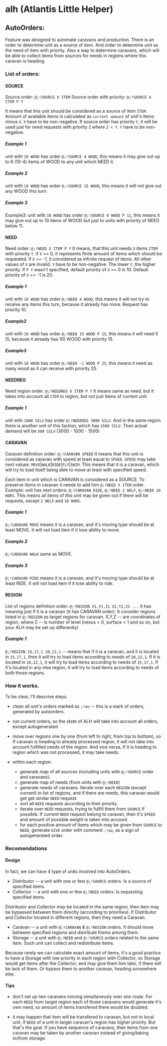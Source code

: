 # alh (Atlantis Little Helper)
## AutoOrders:
Feature was designed to automate caravans and production. 
There is an order to determine unit as a source of item. And order to determine unit as the need of item with priority.
Also a way to determine caravans, which will be able to collect items from sources for needs in regions where this caravan is heading.

### List of orders:

#### SOURCE
Source order: `@;!SOURCE X ITEM`
Source order with priority: `@;!SOURCE X ITEM P Y`

It means that this unit should be considered as a source of item `ITEM`. Amount of available items is calculated as `current amount` of unit's items minus `X`. `X` have to be non-negative.
If source order has priority `Y`, it will be used just for need requests with priority `Z` where `Z < Y`. `Y` have to be non-negative.

##### Example 1
unit with `10 WOOD` has order `@;!SOURCE 4 WOOD`, this means it may give out up to 6 (10-4) items of WOOD to any unit which NEED it.

##### Example 2
unit with `10 WOOD` has order `@;!SOURCE 15 WOOD`, this means it will not give out any WOOD this turn.

##### Example 3
Example3: unit with `10 WOOD` has order `@;!SOURCE 0 WOOD P 11`, this means it may give out up to 10 items of WOOD but just to units with priority of NEED below 11.

#### NEED
Need order: `@;!NEED X ITEM P Y`
It means, that this unit needs `X` items `ITEM` with priority `Y`.
if `X` >= 0, it represents finite amount of items which should be requested.
if `X` == -1, it considered as infinite request of items. All other values of `X` are invalid.
`Y` have to be non-negative. The lower `Y`, the higher priority.
If `P Y` wasn't specified, default priority of `X` >= 0 is 10. Default priority of `X` == -1 is 20.

##### Example 1
unit with `10 WOOD` has order `@;!NEED 4 WOOD`, this means it will not try to receive any items this turn, because it already has more. Request has priority 10.

##### Example2
unit with `10 WOOD` has order `@;!NEED 15 WOOD P 15`, this means it will need 5 (5, because it already has 10) WOOD with priority 15.

##### Example3 
unit with `10 WOOD` has order `@;!NEED -1 WOOD P 25`, this means it need as many wood as it can receive with priority 25.

#### NEEDREG
Need region order: `@;!NEEDREG X ITEM P Y`
It means same as need, but it takes into account all `ITEM` in region, but not just items of current unit.

##### Example 1
unit with `1000 SILV` has order `@;!NEEDREG 3000 SILV`. And in the same region there is another unit of this faction, which has `1500 SILV`. Then actual demand will be `500 SILV` (3000 - 1000 - 1500)

#### CARAVAN
Caravan definition order: `@;!CARAVAN SPEED` 
It means that this unit is considered as caravan with speed at least equal to `SPEED`. 
`SPEED` may take next values: `MOVE`|`WALK`|`RIDE`|`FLY`|`SWIM`. 
This means that it is a caravan, which will try to load itself being able to move at least with specified speed.

Each item in unit which is CARAVAN is considered as a SOURCE. To preserve items in caravan it needs to add him `@;!NEED X ITEM` order.
Example: unit has next orders: `@;!CARAVAN RIDE`, `@;!NEED 2 WELF`, `@;!NEED 10 HORS`. This means all items of this unit may be given out if there will be requests, except `2 WELF` and `10 HORS`.

##### Example 1
`@;!CARAVAN MOVE` means it is a caravan, and it's moving type should be at least MOVE. It will not load item if it lose ability to move.

##### Example 2
`@;!CARAVAN WALK` same as MOVE.

##### Example 3
`@;!CARAVAN RIDE` means it is a caravan, and it's moving type should be at least RIDE. It will not load item if it lose ability to ride.

#### REGION
List of regions definition order: `@;!REGION X1,Y1,Z1 X2,Y2,Z2 ...` 
It has meaning just if it is a caravan (it has CARAVAN order). 
It consider regions listed in `@;!REGION` as target regions for caravan. 
X,Y,Z -- are coordinates of region, where Z -- is number of level (nexus = 0, surface = 1 and so on, but your ALH may be set up differently)

##### Example 1
`@;!REGION 15,17,1 20,22,1` -- means that if it is a caravan, and it is located in `15,17,1`, then it will try to load items according to needs of `20,22,1`. 
If it is located in `20,22,1`, it will try to load items according to needs of `15,17,1`. If it's located in any else region, it will try to load items according to needs of both those regions.


### How it works.

To be clear, I'll descrive steps.
- clean all unit's orders marked as `;!ao` -- this is a mark of orders, generated by autoorders.

- run current orders, so the state of ALH will take into account all orders, except autogenerated.

- move over regions one by one (from left to right, from top to bottom), so if caravan is heading to already processed region, it will not take into account fulfilled needs of the region. And vice versa, if it is heading to region which was not processed, it may take needs.

- within each region:
    * generate map of all sources (including units with `@;!SOURCE` order and caravans).
    * generate map of needs (from units with `@;!NEED`)
    * generate needs of caravans. Iterate over each `REGION` (except current) in list of regions, and if there are needs, this caravan would get get similar `NEED` request.
    * sort all `NEED` requests according to their priority.
    * iterate over `NEED` requests, trying to fulfill them from `SOURCE` if possible. If current `NEED` request belong to caravan, then it's `SPEED` and amount of possible weight is taken into account.
    * for each positive amount of items which may be given from `SOURCE` to `NEED`, generate `GIVE` order with comment `;!ao`, as a sign of autogenerated order.

### Recomendations

#### Design
In fact, we can have 4 type of units involved into AutoOrders.
* Distributor -- a unit with one or few `@;!SOURCE` orders. Is a source of specified items.
* Collector -- a unit with one or few `@;!NEED` orders. Is requesting specified items.

Distributor and Collector may be located in the same region, then item may be bypassed between them directly (according to priorities).
If Distributor and Collector located in different regions, then they need a Caravan.

* Caravan -- a unit with `@;!CARAVAN` & `@;!REGION` orders. It should move between specified regions and distribute thems among them.
* Storage -- a unit with `@;!NEED` and `@;!SOURCE` orders related to the same item. Such unit can collect and redistribute items.

Because rarely we can calculate exact amount of items, it's a good practice to have a Storage with low priority in each region with Collector, so Storage would get items after the Collector, and may give them him later, if there will be lack of them. Or bypass them to another caravan, heading somewhere else.

#### Tips
* don't set up two caravans moving simultaneusly over one route. For each `NEED` from target region each of those caravans would generate it's own need, so amount of items transfered there would be doubled.

* it may happen that item will be transfered to caravan, but not to local unit, if `NEED` of a unit in target caravan's region has higher priority. But that's the goal. If you have sequence of caravans, then items from one caravan may be taken by another caravan instead of giving/taking to/from storage.

